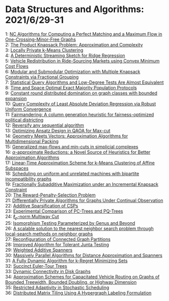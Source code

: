 # Data Structures and Algorithms: 2021/6/29-31  
1: [NC Algorithms for Computing a Perfect Matching and a Maximum Flow in  One-Crossing-Minor-Free Graphs](https://doi.org/10.48550/arXiv.1802.00084)  
2: [The Product Knapsack Problem: Approximation and Complexity](https://doi.org/10.48550/arXiv.1901.00695)  
3: [Locally Private k-Means Clustering](https://doi.org/10.48550/arXiv.1907.02513)  
4: [A Deterministic Streaming Sketch for Ridge Regression](https://doi.org/10.48550/arXiv.2002.02013)  
5: [Vehicle Redistribution in Ride-Sourcing Markets using Convex Minimum  Cost Flows](https://doi.org/10.48550/arXiv.2006.07919)  
6: [Modular and Submodular Optimization with Multiple Knapsack Constraints  via Fractional Grouping](https://doi.org/10.48550/arXiv.2007.10470)  
7: [Statistical Query Algorithms and Low-Degree Tests Are Almost Equivalent](https://doi.org/10.48550/arXiv.2009.06107)  
8: [Time and Space Optimal Exact Majority Population Protocols](https://doi.org/10.48550/arXiv.2011.07392)  
9: [Constant round distributed domination on graph classes with bounded  expansion](https://doi.org/10.48550/arXiv.2012.02701)  
10: [Query Complexity of Least Absolute Deviation Regression via Robust  Uniform Convergence](https://doi.org/10.48550/arXiv.2102.02322)  
11: [Fairmandering: A column generation heuristic for fairness-optimized  political districting](https://doi.org/10.48550/arXiv.2103.11469)  
12: [Reversify any sequential algorithm](https://doi.org/10.48550/arXiv.2105.05626)  
13: [Optimizing Ansatz Design in QAOA for Max-cut](https://doi.org/10.48550/arXiv.2106.02812)  
14: [Geometry Meets Vectors: Approximation Algorithms for Multidimensional  Packing](https://doi.org/10.48550/arXiv.2106.13951)  
15: [Generalized max-flows and min-cuts in simplicial complexes](https://doi.org/10.48550/arXiv.2106.14116)  
16: [$\alpha$-approximate Reductions: a Novel Source of Heuristics for Better  Approximation Algorithms](https://doi.org/10.48550/arXiv.2106.14169)  
17: [Linear-Time Approximation Scheme for k-Means Clustering of Affine  Subspaces](https://doi.org/10.48550/arXiv.2106.14176)  
18: [Scheduling on uniform and unrelated machines with bipartite  incompatibility graphs](https://doi.org/10.48550/arXiv.2106.14354)  
19: [Fractionally Subadditive Maximization under an Incremental Knapsack  Constraint](https://doi.org/10.48550/arXiv.2106.14454)  
20: [The Reward-Penalty-Selection Problem](https://doi.org/10.48550/arXiv.2106.14601)  
21: [Differentially Private Algorithms for Graphs Under Continual Observation](https://doi.org/10.48550/arXiv.2106.14756)  
22: [Additive Sparsification of CSPs](https://doi.org/10.48550/arXiv.2106.14757)  
23: [Experimental Comparison of PC-Trees and PQ-Trees](https://doi.org/10.48550/arXiv.2106.14805)  
24: [$\ell_p$-norm Multiway Cut](https://doi.org/10.48550/arXiv.2106.14840)  
25: [Isomorphism Testing Parameterized by Genus and Beyond](https://doi.org/10.48550/arXiv.2106.14869)  
26: [A scalable solution to the nearest neighbor search problem through  local-search methods on neighbor graphs](https://doi.org/10.48550/arXiv.1705.10351)  
27: [Reconfiguration of Connected Graph Partitions](https://doi.org/10.48550/arXiv.1902.10765)  
28: [Improved Algorithm for Tolerant Junta Testing](https://doi.org/10.48550/arXiv.1912.00837)  
29: [Weighted Additive Spanners](https://doi.org/10.48550/arXiv.2002.07152)  
30: [Massively Parallel Algorithms for Distance Approximation and Spanners](https://doi.org/10.48550/arXiv.2003.01254)  
31: [A Fully Dynamic Algorithm for k-Regret Minimizing Sets](https://doi.org/10.48550/arXiv.2005.14493)  
32: [Succinct Euler-Tour Trees](https://doi.org/10.48550/arXiv.2105.04965)  
33: [Dynamic Connectivity in Disk Graphs](https://doi.org/10.48550/arXiv.2106.14935)  
34: [Approximation Schemes for Capacitated Vehicle Routing on Graphs of  Bounded Treewidth, Bounded Doubling, or Highway Dimension](https://doi.org/10.48550/arXiv.2106.15034)  
35: [Restricted Adaptivity in Stochastic Scheduling](https://doi.org/10.48550/arXiv.2106.15393)  
36: [Distributed Matrix Tiling Using A Hypergraph Labeling Formulation](https://doi.org/10.48550/arXiv.2106.15549)  